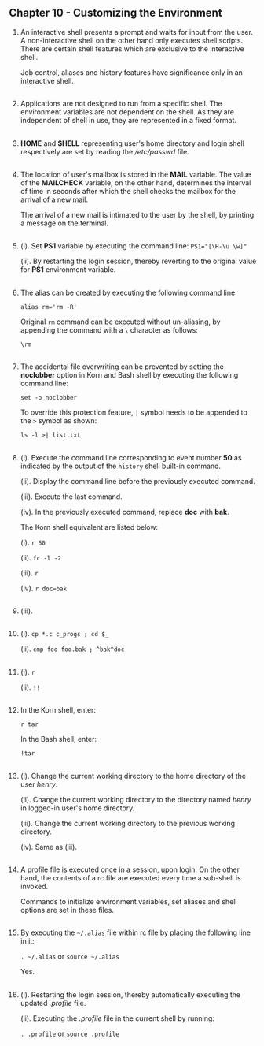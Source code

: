 ## Chapter 10 - Customizing the Environment

01.	An interactive shell presents a prompt and waits for input from the user. A non-interactive shell on the other hand only executes shell scripts. There are certain shell features which are exclusive to the interactive shell.

	Job control, aliases and history features have significance only in an interactive shell.

##

02.	Applications are not designed to run from a specific shell. The environment variables are not dependent on the shell. As they are independent of shell in use, they are represented in a fixed format.

##

03.	**HOME** and **SHELL** representing user's home directory and login shell respectively are set by reading the _/etc/passwd_ file.

##

04.	The location of user's mailbox is stored in the **MAIL** variable. The value of the **MAILCHECK** variable, on the other hand, determines the interval of time in seconds after which the shell checks the mailbox for the arrival of a new mail.

	The arrival of a new mail is intimated to the user by the shell, by printing a message on the terminal.

##

05.	(i). Set **PS1** variable by executing the command line: `PS1="[\H-\u \w]"`

	(ii). By restarting the login session, thereby reverting to the original value for **PS1** environment variable.

##

06.	The alias can be created by executing the following command line:

	`alias rm='rm -R'`

	Original `rm` command can be executed without un-aliasing, by appending the command with a `\` character as follows:

	`\rm`

##

07.	The accidental file overwriting can be prevented by setting the **noclobber** option in Korn and Bash shell by executing the following command line:

	`set -o noclobber`

	To override this protection feature, `|` symbol needs to be appended to the `>` symbol as shown:

	`ls -l >| list.txt`

##

08.	(i). Execute the command line corresponding to event number **50** as indicated by the output of the `history` shell built-in command.

	(ii). Display the command line before the previously executed command.

	(iii). Execute the last command.

	(iv). In the previously executed command, replace **doc** with **bak**.

	The Korn shell equivalent are listed below:

	(i). `r 50`

	(ii). `fc -l -2`

	(iii). `r`

	(iv). `r doc=bak`

##

09.	(iii).

##

10.	(i). `cp *.c c_progs ; cd $_`

	(ii). `cmp foo foo.bak ; ^bak^doc`

##

11.	(i). `r`

	(ii). `!!`

##

12.	In the Korn shell, enter:

	`r tar`

	In the Bash shell, enter:

	`!tar`

##

13.	(i). Change the current working directory to the home directory of the user _henry_.

	(ii). Change the current working directory to the directory named _henry_ in logged-in user's home directory.

	(iii). Change the current working directory to the previous working directory.

	(iv). Same as (iii).

##

14.	A profile file is executed once in a session, upon login. On the other hand, the contents of a rc file are executed every time a sub-shell is invoked.

	Commands to initialize environment variables, set aliases and shell options are set in these files.

##

15.	By executing the `~/.alias` file within rc file by placing the following line in it:

	`. ~/.alias` or `source ~/.alias`

	Yes.

##

16.	(i). Restarting the login session, thereby automatically executing the updated _.profile_ file.

	(ii). Executing the _.profile_ file in the current shell by running:

	`. .profile` or `source .profile`

##
